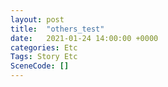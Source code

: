 ```yaml
---
layout: post
title:  "others_test"
date:   2021-01-24 14:00:00 +0000
categories: Etc
Tags: Story Etc
SceneCode: []
---
```


